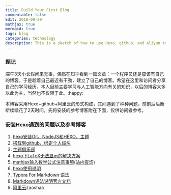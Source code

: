```yaml
---
title: Build Your First Blog
commentable: false
Edit: 2018-09-29
mathjax: true
mermaid: true
tags: blog
categories: technology
description: This is a sketch of how to use Hexo, github, and aliyun to write you blog.
---
```

### 题记

​        端午3天小长假闲来无事，偶然在知乎看到一篇文章：一个程序员还是应该有自己的博客。于是趁着自己最近有干劲，建立了自己的博客。希望在这里和访问者分享自己的学习经历。本人目前主要学习与人工智能方向有关的知识，以后的博客大多以此为主，当然也不仅限于此。:happy:

​        本博客采用Hexo+github+阿里云的形式构成，其间遇到了种种问题，前前后后断断续续花了2天时间，先将安装的参考博客附在下面，仅供访问者参考。

### 安装Hexo遇到的问题以及参考博客

1. [hexo安装Git、NodeJS和HEXO、主题](https://blog.csdn.net/dgut_guangdian/article/details/79326107)
2. [搭载到github，绑定个人域名](https://www.cnblogs.com/visugar/p/6821777.html)
3. [主题俱乐部](https://hexo.io/themes/)
4. [hexo下LaTeX无法显示的解决方案](https://blog.csdn.net/crazy_scott/article/details/79293576)
5. [mathjax输入数学公式注意事项(站内查询)](http://www.befuncool.com/2016/11/20/Hexo-NexT%E4%B8%BB%E9%A2%98%E4%BD%BF%E7%94%A8mathjax%E8%BE%93%E5%85%A5%E6%95%B0%E5%AD%A6%E5%85%AC%E5%BC%8F%E6%B3%A8%E6%84%8F%E4%BA%8B%E9%A1%B9/)
6. [hexo使用说明](https://blog.csdn.net/binglumeng/article/details/67637368)
7. [Typora For Markdown 语法](https://www.jianshu.com/p/092de536d948)
8. [Markdown语法说明官方文档](http://www.markdown.cn/#block-elements)
9. [阿里云](https://www.aliyun.com/)zaoshaa
